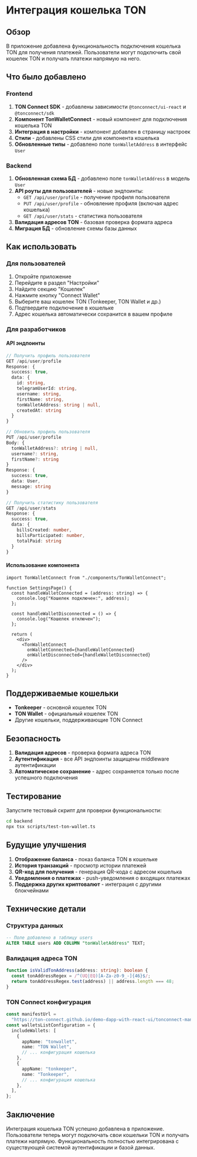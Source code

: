 # Интеграция кошелька TON

## Обзор

В приложение добавлена функциональность подключения кошелька TON для получения платежей. Пользователи могут подключить свой кошелек TON и получать платежи напрямую на него.

## Что было добавлено

### Frontend

1. **TON Connect SDK** - добавлены зависимости `@tonconnect/ui-react` и `@tonconnect/sdk`
2. **Компонент TonWalletConnect** - новый компонент для подключения кошелька TON
3. **Интеграция в настройки** - компонент добавлен в страницу настроек
4. **Стили** - добавлены CSS стили для компонента кошелька
5. **Обновленные типы** - добавлено поле `tonWalletAddress` в интерфейс `User`

### Backend

1. **Обновленная схема БД** - добавлено поле `tonWalletAddress` в модель `User`
2. **API роуты для пользователей** - новые эндпоинты:
   - `GET /api/user/profile` - получение профиля пользователя
   - `PUT /api/user/profile` - обновление профиля (включая адрес кошелька)
   - `GET /api/user/stats` - статистика пользователя
3. **Валидация адресов TON** - базовая проверка формата адреса
4. **Миграция БД** - обновление схемы базы данных

## Как использовать

### Для пользователей

1. Откройте приложение
2. Перейдите в раздел "Настройки"
3. Найдите секцию "Кошелек"
4. Нажмите кнопку "Connect Wallet"
5. Выберите ваш кошелек TON (Tonkeeper, TON Wallet и др.)
6. Подтвердите подключение в кошельке
7. Адрес кошелька автоматически сохранится в вашем профиле

### Для разработчиков

#### API эндпоинты

```typescript
// Получить профиль пользователя
GET /api/user/profile
Response: {
  success: true,
  data: {
    id: string,
    telegramUserId: string,
    username: string,
    firstName: string,
    tonWalletAddress: string | null,
    createdAt: string
  }
}

// Обновить профиль пользователя
PUT /api/user/profile
Body: {
  tonWalletAddress?: string | null,
  username?: string,
  firstName?: string
}
Response: {
  success: true,
  data: User,
  message: string
}

// Получить статистику пользователя
GET /api/user/stats
Response: {
  success: true,
  data: {
    billsCreated: number,
    billsParticipated: number,
    totalPaid: string
  }
}
```

#### Использование компонента

```tsx
import TonWalletConnect from "./components/TonWalletConnect";

function SettingsPage() {
  const handleWalletConnected = (address: string) => {
    console.log("Кошелек подключен:", address);
  };

  const handleWalletDisconnected = () => {
    console.log("Кошелек отключен");
  };

  return (
    <div>
      <TonWalletConnect
        onWalletConnected={handleWalletConnected}
        onWalletDisconnected={handleWalletDisconnected}
      />
    </div>
  );
}
```

## Поддерживаемые кошельки

- **Tonkeeper** - основной кошелек TON
- **TON Wallet** - официальный кошелек TON
- Другие кошельки, поддерживающие TON Connect

## Безопасность

1. **Валидация адресов** - проверка формата адреса TON
2. **Аутентификация** - все API эндпоинты защищены middleware аутентификации
3. **Автоматическое сохранение** - адрес сохраняется только после успешного подключения

## Тестирование

Запустите тестовый скрипт для проверки функциональности:

```bash
cd backend
npx tsx scripts/test-ton-wallet.ts
```

## Будущие улучшения

1. **Отображение баланса** - показ баланса TON в кошельке
2. **История транзакций** - просмотр истории платежей
3. **QR-код для получения** - генерация QR-кода с адресом кошелька
4. **Уведомления о платежах** - push-уведомления о входящих платежах
5. **Поддержка других криптовалют** - интеграция с другими блокчейнами

## Технические детали

### Структура данных

```sql
-- Поле добавлено в таблицу users
ALTER TABLE users ADD COLUMN "tonWalletAddress" TEXT;
```

### Валидация адреса TON

```typescript
function isValidTonAddress(address: string): boolean {
  const tonAddressRegex = /^(UQ|EQ)[A-Za-z0-9_-]{46}$/;
  return tonAddressRegex.test(address) || address.length === 48;
}
```

### TON Connect конфигурация

```typescript
const manifestUrl =
  "https://ton-connect.github.io/demo-dapp-with-react-ui/tonconnect-manifest.json";
const walletsListConfiguration = {
  includeWallets: [
    {
      appName: "tonwallet",
      name: "TON Wallet",
      // ... конфигурация кошелька
    },
    {
      appName: "tonkeeper",
      name: "Tonkeeper",
      // ... конфигурация кошелька
    },
  ],
};
```

## Заключение

Интеграция кошелька TON успешно добавлена в приложение. Пользователи теперь могут подключать свои кошельки TON и получать платежи напрямую. Функциональность полностью интегрирована с существующей системой аутентификации и базой данных.
